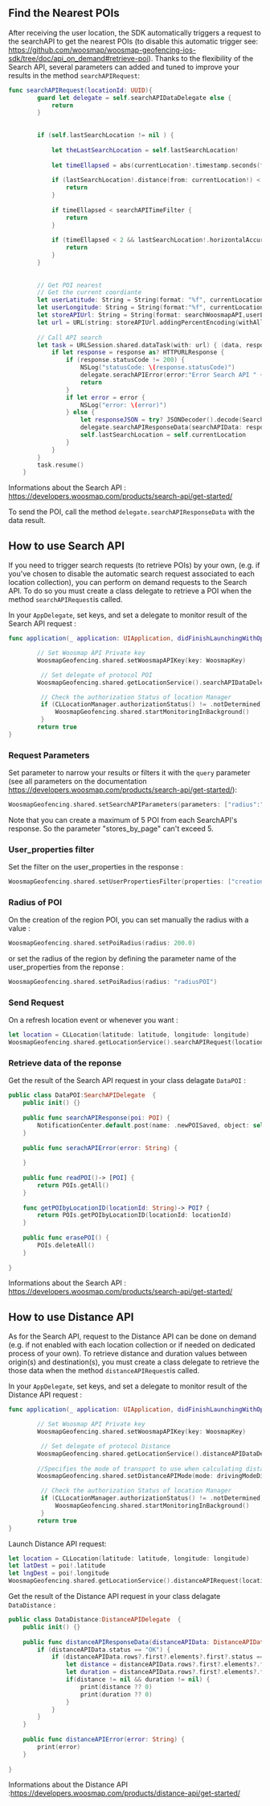 
## Find the Nearest POIs

After receiving the user location, the SDK automatically triggers a request to the searchAPI to get the nearest POIs (to disable this automatic trigger see: https://github.com/woosmap/woosmap-geofencing-ios-sdk/tree/doc/api_on_demand#retrieve-poi). Thanks to the flexibility of the Search API, several parameters can added and tuned to improve your results in the method `searchAPIRequest`: 
```swift
func searchAPIRequest(locationId: UUID){
        guard let delegate = self.searchAPIDataDelegate else {
            return
        }
        
        
        if (self.lastSearchLocation != nil ) {
            
            let theLastSearchLocation = self.lastSearchLocation!
            
            let timeEllapsed = abs(currentLocation!.timestamp.seconds(from: theLastSearchLocation.timestamp))
            
            if (lastSearchLocation!.distance(from: currentLocation!) < searchAPIDistanceFilter ) {
                return
            }
            
            if timeEllapsed < searchAPITimeFilter {
                return
            }
            
            if (timeEllapsed < 2 && lastSearchLocation!.horizontalAccuracy >= lastSearchLocation!.horizontalAccuracy) {
                return
            }
        }
        
        
        // Get POI nearest
        // Get the current coordiante
        let userLatitude: String = String(format: "%f", currentLocation!.coordinate.latitude)
        let userLongitude: String = String(format:"%f", currentLocation!.coordinate.longitude)
        let storeAPIUrl: String = String(format: searchWoosmapAPI,userLatitude,userLongitude)
        let url = URL(string: storeAPIUrl.addingPercentEncoding(withAllowedCharacters: .urlQueryAllowed)!)!
        
        // Call API search
        let task = URLSession.shared.dataTask(with: url) { (data, response, error) in
            if let response = response as? HTTPURLResponse {
                if (response.statusCode != 200) {
                    NSLog("statusCode: \(response.statusCode)")
                    delegate.serachAPIError(error:"Error Search API " + String(response.statusCode))
                    return
                }
                if let error = error {
                    NSLog("error: \(error)")
                } else {
                    let responseJSON = try? JSONDecoder().decode(SearchAPIData.self, from: data!)
                    delegate.searchAPIResponseData(searchAPIData: responseJSON!, locationId: locationId)
                    self.lastSearchLocation = self.currentLocation
                }
            }
        }
        task.resume()
    }
```

Informations about the Search API : https://developers.woosmap.com/products/search-api/get-started/

To send the POI, call the method `delegate.searchAPIResponseData` with the data result. 


## How to use Search API 

If you need to trigger search requests (to retrieve POIs) by your own, (e.g. if you've chosen to disable the automatic search request associated to each location collection), you can perform on demand requests to the Search API. To do so you must create a class delegate to retrieve a POI when the method `searchAPIRequest`is called.

In your `AppDelegate`, set keys, and set a delegate to monitor result of the Search API request :
```swift
func application(_ application: UIApplication, didFinishLaunchingWithOptions launchOptions: [UIApplication.LaunchOptionsKey: Any]?) -> Bool {

        // Set Woosmap API Private key
        WoosmapGeofencing.shared.setWoosmapAPIKey(key: WoosmapKey)

         // Set delegate of protocol POI 
        WoosmapGeofencing.shared.getLocationService().searchAPIDataDelegate = DataPOI()

         // Check the authorization Status of location Manager
         if (CLLocationManager.authorizationStatus() != .notDetermined) {
             WoosmapGeofencing.shared.startMonitoringInBackground()
         }
        return true
}
```

### Request Parameters

Set parameter to narrow your results or filters it with the `query` parameter (see all parameters on the documentation https://developers.woosmap.com/products/search-api/get-started/): 
```swift
WoosmapGeofencing.shared.setSearchAPIParameters(parameters: ["radius":"20000","stores_by_page":"2", "query":"tag:rugby"])
```
Note that you can create a maximum of 5 POI from each SearchAPI's response. So the parameter "stores_by_page" can't exceed 5.

### User_properties filter

Set the filter on the user_properties in the response : 
```swift
WoosmapGeofencing.shared.setUserPropertiesFilter(properties: ["creation_date","radius"])
```

### Radius of POI
On the creation of the region POI, you can set manually the radius with a value : 
```swift
WoosmapGeofencing.shared.setPoiRadius(radius: 200.0)
```
or set the radius of the region by defining the parameter name of the user_properties from the reponse : 
```swift
WoosmapGeofencing.shared.setPoiRadius(radius: "radiusPOI")
```

### Send Request
On a refresh location event or whenever you want :

```swift
let location = CLLocation(latitude: latitude, longitude: longitude)
WoosmapGeofencing.shared.getLocationService().searchAPIRequest(location: location)
```

### Retrieve data of the reponse 

Get the result of the Search API request in your class delagate `DataPOI` :
```swift
public class DataPOI:SearchAPIDelegate  {
    public init() {}
    
    public func searchAPIResponse(poi: POI) {
        NotificationCenter.default.post(name: .newPOISaved, object: self, userInfo: ["POI": poi])
    }
    
    public func serachAPIError(error: String) {
        
    }
    
    public func readPOI()-> [POI] {
        return POIs.getAll()
    }
    
    func getPOIbyLocationID(locationId: String)-> POI? {
        return POIs.getPOIbyLocationID(locationId: locationId)
    }
    
    public func erasePOI() {
        POIs.deleteAll()
    }
    
}

```

Informations about the Search API : https://developers.woosmap.com/products/search-api/get-started/


## How to use Distance API 

As for the Search API, request to the Distance API can be done on demand (e.g. if not enabled with each location collection or if needed on dedicated process of your own). To retrieve distance and duration values between origin(s) and destination(s), you must create a class delegate to retrieve the those data when the method `distanceAPIRequest`is called.

In your `AppDelegate`, set keys, and set a delegate to monitor result of the Distance API request :
```swift
func application(_ application: UIApplication, didFinishLaunchingWithOptions launchOptions: [UIApplication.LaunchOptionsKey: Any]?) -> Bool {

        // Set Woosmap API Private key
        WoosmapGeofencing.shared.setWoosmapAPIKey(key: WoosmapKey)

         // Set delegate of protocol Distance
        WoosmapGeofencing.shared.getLocationService().distanceAPIDataDelegate = DataDistance()
        
        //Specifies the mode of transport to use when calculating distance. Valid values are "driving", "cycling", "walking". (if not specified default is driving)
        WoosmapGeofencing.shared.setDistanceAPIMode(mode: drivingModeDistance)

         // Check the authorization Status of location Manager
         if (CLLocationManager.authorizationStatus() != .notDetermined) {
             WoosmapGeofencing.shared.startMonitoringInBackground()
         }
        return true
}
```

Launch Distance API request:

```swift
let location = CLLocation(latitude: latitude, longitude: longitude)
let latDest = poi!.latitude
let lngDest = poi!.longitude
WoosmapGeofencing.shared.getLocationService().distanceAPIRequest(locationOrigin: location,coordinatesDest: [(latDest, lngDest)])
```

Get the result of the Distance API request in your class delagate `DataDistance` :
```swift
public class DataDistance:DistanceAPIDelegate  {
    public init() {}
    
    public func distanceAPIResponseData(distanceAPIData: DistanceAPIData, locationId: String) {
        if (distanceAPIData.status == "OK") {
            if (distanceAPIData.rows?.first?.elements?.first?.status == "OK") {
                let distance = distanceAPIData.rows?.first?.elements?.first?.distance?.value!
                let duration = distanceAPIData.rows?.first?.elements?.first?.duration?.text!
                if(distance != nil && duration != nil) {
                    print(distance ?? 0)
                    print(duration ?? 0)
                }
            }
        }
    }
    
    public func distanceAPIError(error: String) {
        print(error)
    }
    
}
```

Informations about the Distance API :https://developers.woosmap.com/products/distance-api/get-started/

